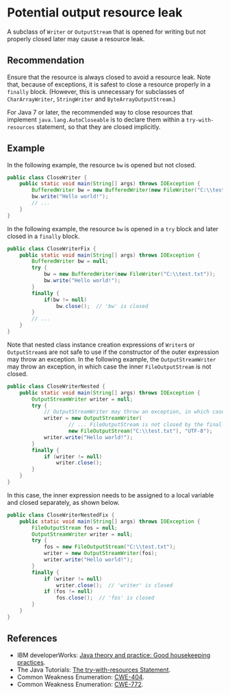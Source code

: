 # Potential output resource leak
A subclass of `Writer` or `OutputStream` that is opened for writing but not properly closed later may cause a resource leak.


## Recommendation
Ensure that the resource is always closed to avoid a resource leak. Note that, because of exceptions, it is safest to close a resource properly in a `finally` block. (However, this is unnecessary for subclasses of `CharArrayWriter`, `StringWriter` and `ByteArrayOutputStream`.)

For Java 7 or later, the recommended way to close resources that implement `java.lang.AutoCloseable` is to declare them within a `try-with-resources` statement, so that they are closed implicitly.


## Example
In the following example, the resource `bw` is opened but not closed.


```java
public class CloseWriter {
	public static void main(String[] args) throws IOException {
		BufferedWriter bw = new BufferedWriter(new FileWriter("C:\\test.txt"));
		bw.write("Hello world!");
		// ...
	}
}
```
In the following example, the resource `bw` is opened in a `try` block and later closed in a `finally` block.


```java
public class CloseWriterFix {
	public static void main(String[] args) throws IOException {
		BufferedWriter bw = null;
		try {
			bw = new BufferedWriter(new FileWriter("C:\\test.txt"));
			bw.write("Hello world!");
		}
		finally {
			if(bw != null)
				bw.close();  // 'bw' is closed
		}
		// ...
	}
}
```
Note that nested class instance creation expressions of `Writer`s or `OutputStream`s are not safe to use if the constructor of the outer expression may throw an exception. In the following example, the `OutputStreamWriter` may throw an exception, in which case the inner `FileOutputStream` is not closed.


```java
public class CloseWriterNested {
	public static void main(String[] args) throws IOException {
		OutputStreamWriter writer = null;
		try {
			// OutputStreamWriter may throw an exception, in which case the ...
			writer = new OutputStreamWriter(
					// ... FileOutputStream is not closed by the finally block
					new FileOutputStream("C:\\test.txt"), "UTF-8");
			writer.write("Hello world!");
		}
		finally {
			if (writer != null)
				writer.close();
		}
	}
}
```
In this case, the inner expression needs to be assigned to a local variable and closed separately, as shown below.


```java
public class CloseWriterNestedFix {
	public static void main(String[] args) throws IOException {
		FileOutputStream fos = null;
		OutputStreamWriter writer = null;
		try {
			fos = new FileOutputStream("C:\\test.txt");
			writer = new OutputStreamWriter(fos);
			writer.write("Hello world!");
		}
		finally {
			if (writer != null)
				writer.close();  // 'writer' is closed
			if (fos != null)
				fos.close();  // 'fos' is closed
		}
	}
}
```

## References
* IBM developerWorks: [Java theory and practice: Good housekeeping practices](https://web.archive.org/web/20201109041839/http://www.ibm.com/developerworks/java/library/j-jtp03216/index.html).
* The Java Tutorials: [The try-with-resources Statement](https://docs.oracle.com/javase/tutorial/essential/exceptions/tryResourceClose.html).
* Common Weakness Enumeration: [CWE-404](https://cwe.mitre.org/data/definitions/404.html).
* Common Weakness Enumeration: [CWE-772](https://cwe.mitre.org/data/definitions/772.html).
